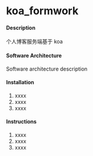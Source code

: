 # koa_formwork

#### Description

个人博客服务端基于 koa

#### Software Architecture

Software architecture description

#### Installation

1.  xxxx
2.  xxxx
3.  xxxx

#### Instructions

1.  xxxx
2.  xxxx
3.  xxxx
